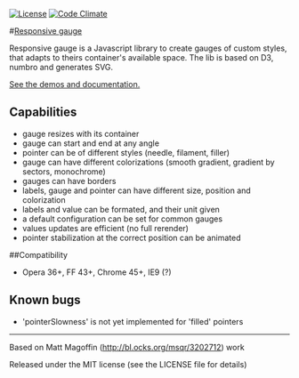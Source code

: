 [![License](http://img.shields.io/:license-mit-blue.svg)](http://doge.mit-license.org)
[![Code Climate](https://codeclimate.com/github/DeepSilence/ResponsiveGauge/badges/gpa.svg)](https://codeclimate.com/github/DeepSilence/ResponsiveGauge)

#[Responsive gauge](http://deepsilence.github.io/ResponsiveGauge/main.html "Responsive gauge demo and documentation")

Responsive gauge is a Javascript library to create gauges of custom styles, that adapts to theirs container's available space.
The lib is based on D3, numbro and generates SVG.

[See the demos and documentation.](http://deepsilence.github.io/ResponsiveGauge/main.html "Responsive gauge demo and documentation")

## Capabilities
* gauge resizes with its container
* gauge can start and end at any angle
* pointer can be of different styles (needle, filament, filler)
* gauge can have different colorizations (smooth gradient, gradient by sectors, monochrome)
* gauges can have borders 
* labels, gauge and pointer can have different size, position and colorization
* labels and value can be formated, and their unit given
* a default configuration can be set for common gauges
* values updates are efficient (no full rerender)
* pointer stabilization at the correct position can be animated 

##Compatibility
* Opera 36+, FF 43+, Chrome 45+, IE9 (?)
	
## Known bugs 
* 'pointerSlowness' is not yet implemented for 'filled' pointers
	
	
---
Based on Matt Magoffin (http://bl.ocks.org/msqr/3202712) work

Released under the MIT license (see the LICENSE file for details)
